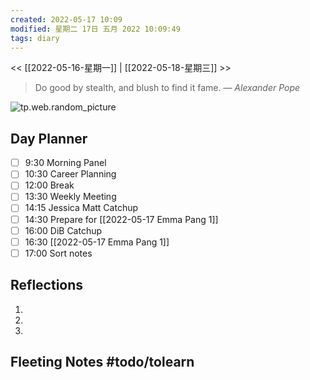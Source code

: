 ```yaml
---
created: 2022-05-17 10:09
modified: 星期二 17日 五月 2022 10:09:49
tags: diary
---
```

<< [[2022-05-16-星期一]] | [[2022-05-18-星期三]] >>
> Do good by stealth, and blush to find it fame.
> — <cite>Alexander Pope</cite>

![tp.web.random_picture](https://images.unsplash.com/photo-1497601573976-fb2f03ea161d?crop=entropy&cs=tinysrgb&fit=crop&fm=jpg&h=200&ixid=MnwxfDB8MXxyYW5kb218MHx8bGFuZHNjYXBlLHdhdGVyfHx8fHx8MTY1Mjc1MzM5Nw&ixlib=rb-1.2.1&q=80&utm_campaign=api-credit&utm_medium=referral&utm_source=unsplash_source&w=200)

## Day Planner
- [ ] 9:30 Morning Panel
- [ ] 10:30 Career Planning
- [ ] 12:00 Break
- [ ] 13:30 Weekly Meeting
- [ ] 14:15 Jessica Matt Catchup
- [ ] 14:30 Prepare for [[2022-05-17 Emma Pang 1]]
- [ ] 16:00 DiB Catchup
- [ ] 16:30 [[2022-05-17 Emma Pang 1]]
- [ ] 17:00 Sort notes

## Reflections
1. 
2. 
3. 

## Fleeting Notes #todo/tolearn 

